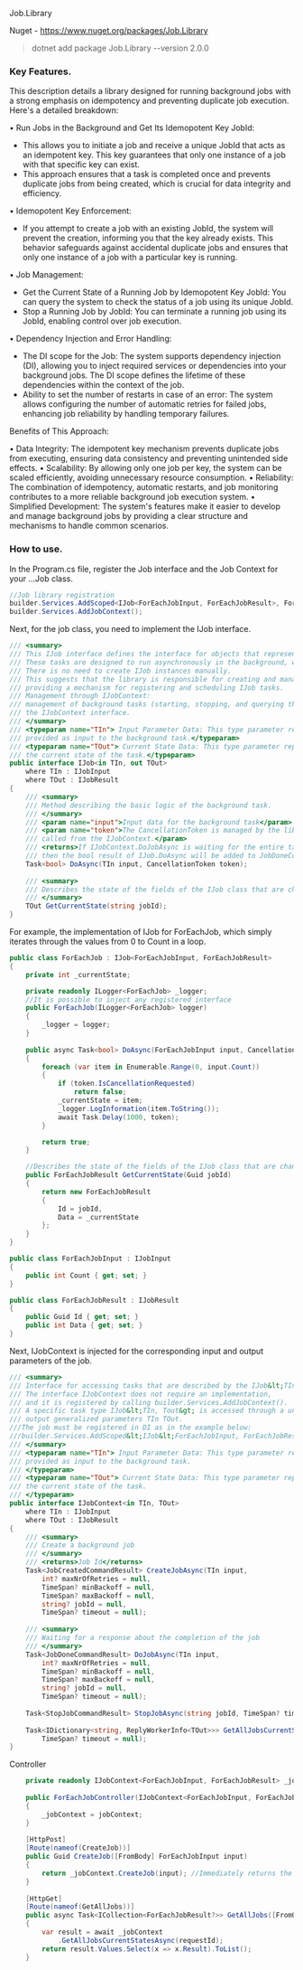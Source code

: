 Job.Library

Nuget - https://www.nuget.org/packages/Job.Library
> dotnet add package Job.Library --version 2.0.0

### Key Features.

This description details a library designed for running background jobs with a strong emphasis on idempotency and preventing duplicate job execution. Here's a detailed breakdown:

• Run Jobs in the Background and Get Its Idemopotent Key JobId:
  * This allows you to initiate a job and receive a unique JobId that acts as an idempotent key. This key guarantees that only one instance of a job with that specific key can exist. 
  * This approach ensures that a task is completed once and prevents duplicate jobs from being created, which is crucial for data integrity and efficiency.
   
• Idemopotent Key Enforcement:
  * If you attempt to create a job with an existing JobId, the system will prevent the creation, informing you that the key already exists. This behavior safeguards against accidental duplicate jobs and ensures that only one instance of a job with a particular key is running.

• Job Management:
  * Get the Current State of a Running Job by Idemopotent Key JobId: You can query the system to check the status of a job using its unique JobId. 
  * Stop a Running Job by JobId: You can terminate a running job using its JobId, enabling control over job execution.
    
• Dependency Injection and Error Handling:
  * The DI scope for the Job: The system supports dependency injection (DI), allowing you to inject required services or dependencies into your background jobs. The DI scope defines the lifetime of these dependencies within the context of the job.
  * Ability to set the number of restarts in case of an error: The system allows configuring the number of automatic retries for failed jobs, enhancing job reliability by handling temporary failures.

Benefits of This Approach:

• Data Integrity: The idempotent key mechanism prevents duplicate jobs from executing, ensuring data consistency and preventing unintended side effects.
• Scalability: By allowing only one job per key, the system can be scaled efficiently, avoiding unnecessary resource consumption.
• Reliability: The combination of idempotency, automatic restarts, and job monitoring contributes to a more reliable background job execution system.
• Simplified Development: The system's features make it easier to develop and manage background jobs by providing a clear structure and mechanisms to handle common scenarios.

### How to use.

In the Program.cs file, register the Job interface and the Job Context for your ...Job class.

```csharp
//Job library registration
builder.Services.AddScoped<IJob<ForEachJobInput, ForEachJobResult>, ForEachJob>();
builder.Services.AddJobContext();
```

Next, for the job class, you need to implement the IJob interface.

```csharp
/// <summary>
/// This IJob interface defines the interface for objects that represent background tasks.
/// These tasks are designed to run asynchronously in the background, without blocking the main application flow.
/// There is no need to create IJob instances manually.
/// This suggests that the library is responsible for creating and managing IJob,
/// providing a mechanism for registering and scheduling IJob tasks.
/// Management through IJobContext:
/// management of background tasks (starting, stopping, and querying their state) should be done exclusively through
/// the IJobContext interface.
/// </summary>
/// <typeparam name="TIn"> Input Parameter Data: This type parameter represents the type of data that will be
/// provided as input to the background task.</typeparam>
/// <typeparam name="TOut"> Current State Data: This type parameter represents the type of data that represents
/// the current state of the task.</typeparam>
public interface IJob<in TIn, out TOut>
    where TIn : IJobInput
    where TOut : IJobResult 
{
    /// <summary>
    /// Method describing the basic logic of the background task.
    /// </summary>
    /// <param name="input">Input data for the background task</param>
    /// <param name="token">The CancellationToken is managed by the library and is disabled when the Stop module is
    /// called from the IJobContext.</param>
    /// <returns>If IJobContext.DoJobAsync is waiting for the entire task to complete using the method,
    /// then the bool result of IJob.DoAsync will be added to JobDoneCommandResult</returns>
    Task<bool> DoAsync(TIn input, CancellationToken token);
    
    /// <summary>
    /// Describes the state of the fields of the IJob class that are changed by the DoAsync method.
    /// </summary>
    TOut GetCurrentState(string jobId);
}
```

For example, the implementation of IJob for ForEachJob, which simply iterates through the values from 0 to Count in a loop.

```csharp
public class ForEachJob : IJob<ForEachJobInput, ForEachJobResult>
{
    private int _currentState;

    private readonly ILogger<ForEachJob> _logger;
    //It is possible to inject any registered interface
    public ForEachJob(ILogger<ForEachJob> logger)
    {
        _logger = logger;
    }
    
    public async Task<bool> DoAsync(ForEachJobInput input, CancellationToken token)
    {
        foreach (var item in Enumerable.Range(0, input.Count))
        {
            if (token.IsCancellationRequested)
                return false;
            _currentState = item;
            _logger.LogInformation(item.ToString());
            await Task.Delay(1000, token);
        }

        return true;
    }

    //Describes the state of the fields of the IJob class that are changed by the DoAsync method.
    public ForEachJobResult GetCurrentState(Guid jobId)
    {
        return new ForEachJobResult
        {
            Id = jobId,
            Data = _currentState
        };
    }
}

public class ForEachJobInput : IJobInput
{
    public int Count { get; set; }
}

public class ForEachJobResult : IJobResult
{
    public Guid Id { get; set; }
    public int Data { get; set; }
}
```

Next, IJobContext is injected for the corresponding input and output parameters of the job.

```csharp
/// <summary>
/// Interface for accessing tasks that are described by the IJob&lt;TIn, Tout&gt; type.
/// The interface IJobContext does not require an implementation,
/// and it is registered by calling builder.Services.AddJobContext().
/// A specific task type IJob&lt;TIn, Tout&gt; is accessed through a unique combination of input and
/// output generalized parameters TIn TOut. 
///The job must be registered in DI as in the example below:
///builder.Services.AddScoped&lt;IJob&lt;ForEachJobInput, ForEachJobResult&gt;, ForEachJob&gt;();
/// </summary>
/// <typeparam name="TIn"> Input Parameter Data: This type parameter represents the type of data that will be
/// provided as input to the background task.
/// </typeparam>
/// <typeparam name="TOut"> Current State Data: This type parameter represents the type of data that represents
/// the current state of the task.
/// </typeparam>
public interface IJobContext<in TIn, TOut>
    where TIn : IJobInput
    where TOut : IJobResult
{
    /// <summary>
    /// Create a background job
    /// </summary>
    /// <returns>Job Id</returns>
    Task<JobCreatedCommandResult> CreateJobAsync(TIn input,
        int? maxNrOfRetries = null,
        TimeSpan? minBackoff = null,
        TimeSpan? maxBackoff = null,
        string? jobId = null,
        TimeSpan? timeout = null);
    
    /// <summary>
    /// Waiting for a response about the completion of the job
    /// </summary>
    Task<JobDoneCommandResult> DoJobAsync(TIn input,
        int? maxNrOfRetries = null,
        TimeSpan? minBackoff = null,
        TimeSpan? maxBackoff = null,
        string? jobId = null,
        TimeSpan? timeout = null);
    
    Task<StopJobCommandResult> StopJobAsync(string jobId, TimeSpan? timeout = null);
    
    Task<IDictionary<string, ReplyWorkerInfo<TOut>>> GetAllJobsCurrentStatesAsync(long requestId,
        TimeSpan? timeout = null);
}
```

Controller

```csharp
    private readonly IJobContext<ForEachJobInput, ForEachJobResult> _jobContext;
    
    public ForEachJobController(IJobContext<ForEachJobInput, ForEachJobResult> jobContext)
    {
        _jobContext = jobContext;
    }
    
    [HttpPost]
    [Route(nameof(CreateJob))]
    public Guid CreateJob([FromBody] ForEachJobInput input)
    {
        return _jobContext.CreateJob(input); //Immediately returns the ID of a background task
    }
    
    [HttpGet]
    [Route(nameof(GetAllJobs))]
    public async Task<ICollection<ForEachJobResult?>> GetAllJobs([FromQuery] int requestId)
    {
        var result = await _jobContext
            .GetAllJobsCurrentStatesAsync(requestId);
        return result.Values.Select(x => x.Result).ToList();
    }
````
